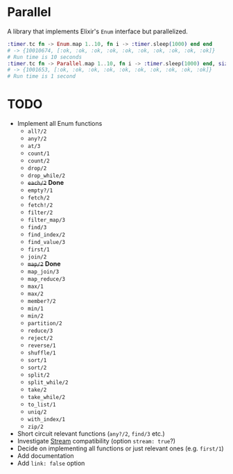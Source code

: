 # Parallel

A library that implements Elixir's `Enum` interface but parallelized.

```elixir
:timer.tc fn -> Enum.map 1..10, fn i -> :timer.sleep(1000) end end
# -> {10010674, [:ok, :ok, :ok, :ok, :ok, :ok, :ok, :ok, :ok, :ok]}
# Run time is 10 seconds
:timer.tc fn -> Parallel.map 1..10, fn i -> :timer.sleep(1000) end, size: 10 end
# -> {1001653, [:ok, :ok, :ok, :ok, :ok, :ok, :ok, :ok, :ok, :ok]}
# Run time is 1 second
```

# TODO

- Implement all Enum functions
    - `all?/2`
    - `any?/2`
    - `at/3`
    - `count/1`
    - `count/2`
    - `drop/2`
    - `drop_while/2`
    - ~~`each/2`~~ **Done**
    - `empty?/1`
    - `fetch/2`
    - `fetch!/2`
    - `filter/2`
    - `filter_map/3`
    - `find/3`
    - `find_index/2`
    - `find_value/3`
    - `first/1`
    - `join/2`
    - ~~`map/2`~~ **Done**
    - `map_join/3`
    - `map_reduce/3`
    - `max/1`
    - `max/2`
    - `member?/2`
    - `min/1`
    - `min/2`
    - `partition/2`
    - `reduce/3`
    - `reject/2`
    - `reverse/1`
    - `shuffle/1`
    - `sort/1`
    - `sort/2`
    - `split/2`
    - `split_while/2`
    - `take/2`
    - `take_while/2`
    - `to_list/1`
    - `uniq/2`
    - `with_index/1`
    - `zip/2`
- Short circuit relevant functions (`any?/2`, `find/3` etc.)
- Investigate [Stream](http://elixir-lang.org/docs/stable/Stream.html)
  compatibility (option `stream: true`?)
- Decide on implementing all functions or just relevant ones (e.g. `first/1`)
- Add documentation
- Add `link: false` option
